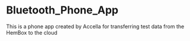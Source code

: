 # Bluetooth_Phone_App
This is a phone app created by Accella for transferring test data from the HemBox to the cloud
